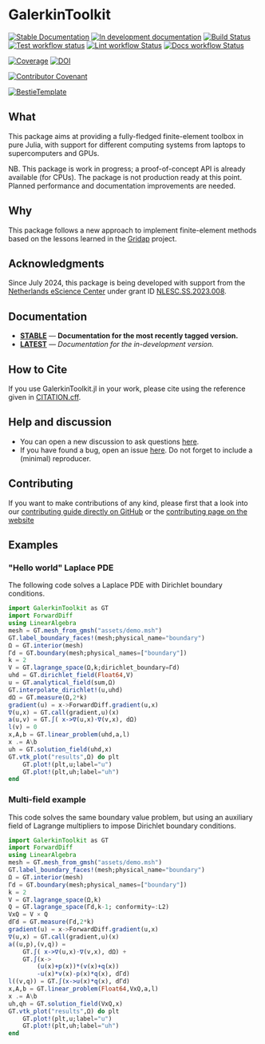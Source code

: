 # GalerkinToolkit

[![Stable Documentation](https://img.shields.io/badge/docs-stable-blue.svg)](https://GalerkinToolKit.github.io/GalerkinToolKit.jl/stable)
[![In development documentation](https://img.shields.io/badge/docs-dev-blue.svg)](https://GalerkinToolKit.github.io/GalerkinToolKit.jl/dev)
[![Build Status](https://github.com/GalerkinToolKit/GalerkinToolKit.jl/workflows/Test/badge.svg)](https://github.com/GalerkinToolKit/GalerkinToolKit.jl/actions)
[![Test workflow status](https://github.com/GalerkinToolKit/GalerkinToolKit.jl/actions/workflows/Test.yml/badge.svg?branch=main)](https://github.com/GalerkinToolKit/GalerkinToolKit.jl/actions/workflows/Test.yml?query=branch%3Amain)
[![Lint workflow Status](https://github.com/GalerkinToolKit/GalerkinToolKit.jl/actions/workflows/Lint.yml/badge.svg?branch=main)](https://github.com/GalerkinToolKit/GalerkinToolKit.jl/actions/workflows/Lint.yml?query=branch%3Amain)
[![Docs workflow Status](https://github.com/GalerkinToolKit/GalerkinToolKit.jl/actions/workflows/Docs.yml/badge.svg?branch=main)](https://github.com/GalerkinToolKit/GalerkinToolKit.jl/actions/workflows/Docs.yml?query=branch%3Amain)

[![Coverage](https://codecov.io/gh/GalerkinToolkit/GalerkinToolkit.jl/branch/main/graph/badge.svg)](https://codecov.io/gh/GalerkinToolkit/GalerkinToolkit.jl)
[![DOI](https://zenodo.org/badge/497260571.svg)](https://doi.org/10.5281/zenodo.13938389)

[![Contributor Covenant](https://img.shields.io/badge/Contributor%20Covenant-2.1-4baaaa.svg)](CODE_OF_CONDUCT.md)
<!-- [![All Contributors](https://img.shields.io/github/all-contributors/GalerkinToolkit/GalerkinToolkit.jl?labelColor=5e1ec7&color=c0ffee&style=flat-square)](#contributors) -->
[![BestieTemplate](https://img.shields.io/endpoint?url=https://raw.githubusercontent.com/JuliaBesties/BestieTemplate.jl/main/docs/src/assets/badge.json)](https://github.com/JuliaBesties/BestieTemplate.jl)

## What

This package aims at providing a fully-fledged finite-element toolbox in pure Julia, with support for different computing systems from laptops to supercomputers and GPUs.

NB. This package is work in progress; a proof-of-concept API is already available (for CPUs). The package is not production ready at this point. Planned performance and documentation improvements are needed.

## Why

This package follows a new approach to implement finite-element methods based on the lessons learned in the [Gridap](https://github.com/gridap/Gridap.jl) project.

## Acknowledgments

Since July 2024, this package is being developed with support from the [Netherlands eScience Center](https://www.esciencecenter.nl/) under grant ID [NLESC.SS.2023.008](https://research-software-directory.org/projects/hp2sim).

## Documentation

- [**STABLE**](https://GalerkinToolkit.github.io/GalerkinToolkit.jl/stable) &mdash; **Documentation for the most recently tagged version.**
- [**LATEST**](https://GalerkinToolkit.github.io/GalerkinToolkit.jl/dev) &mdash; *Documentation for the in-development version.*

## How to Cite

If you use GalerkinToolkit.jl in your work, please cite using the reference given in [CITATION.cff](https://github.com/GalerkinToolkit/GalerkinToolkit.jl/blob/main/CITATION.cff).

## Help and discussion

- You can open a new discussion to ask questions [here](https://github.com/GalerkinToolkit/GalerkinToolkit.jl/discussions).
- If you have found a bug, open an issue [here](https://github.com/GalerkinToolkit/GalerkinToolkit.jl/issues). Do not forget to include a (minimal) reproducer.

## Contributing

If you want to make contributions of any kind, please first that a look into our [contributing guide directly on GitHub](docs/src/90-contributing.md) or the [contributing page on the website](https://GalerkinToolkit.github.io/GalerkinToolkit.jl/dev/90-contributing/)

## Examples

### "Hello world" Laplace PDE

The following code solves a Laplace PDE with Dirichlet boundary conditions.

```julia
import GalerkinToolkit as GT
import ForwardDiff
using LinearAlgebra
mesh = GT.mesh_from_gmsh("assets/demo.msh")
GT.label_boundary_faces!(mesh;physical_name="boundary")
Ω = GT.interior(mesh)
Γd = GT.boundary(mesh;physical_names=["boundary"])
k = 2
V = GT.lagrange_space(Ω,k;dirichlet_boundary=Γd)
uhd = GT.dirichlet_field(Float64,V)
u = GT.analytical_field(sum,Ω)
GT.interpolate_dirichlet!(u,uhd)
dΩ = GT.measure(Ω,2*k)
gradient(u) = x->ForwardDiff.gradient(u,x)
∇(u,x) = GT.call(gradient,u)(x)
a(u,v) = GT.∫( x->∇(u,x)⋅∇(v,x), dΩ)
l(v) = 0
x,A,b = GT.linear_problem(uhd,a,l)
x .= A\b
uh = GT.solution_field(uhd,x)
GT.vtk_plot("results",Ω) do plt
    GT.plot!(plt,u;label="u")
    GT.plot!(plt,uh;label="uh")
end
```

### Multi-field example

This code solves the same boundary value problem, but using an auxiliary field of Lagrange
multipliers to impose Dirichlet boundary conditions.

```julia
import GalerkinToolkit as GT
import ForwardDiff
using LinearAlgebra
mesh = GT.mesh_from_gmsh("assets/demo.msh")
GT.label_boundary_faces!(mesh;physical_name="boundary")
Ω = GT.interior(mesh)
Γd = GT.boundary(mesh;physical_names=["boundary"])
k = 2
V = GT.lagrange_space(Ω,k)
Q = GT.lagrange_space(Γd,k-1; conformity=:L2)
VxQ = V × Q
dΓd = GT.measure(Γd,2*k)
gradient(u) = x->ForwardDiff.gradient(u,x)
∇(u,x) = GT.call(gradient,u)(x)
a((u,p),(v,q)) =
    GT.∫( x->∇(u,x)⋅∇(v,x), dΩ) +
    GT.∫(x->
        (u(x)+p(x))*(v(x)+q(x))
        -u(x)*v(x)-p(x)*q(x), dΓd)
l((v,q)) = GT.∫(x->u(x)*q(x), dΓd)
x,A,b = GT.linear_problem(Float64,VxQ,a,l)
x .= A\b
uh,qh = GT.solution_field(VxQ,x)
GT.vtk_plot("results",Ω) do plt
    GT.plot!(plt,u;label="u")
    GT.plot!(plt,uh;label="uh")
end
```

